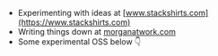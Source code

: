 - Experimenting with ideas at [www.stackshirts.com](https://www.stackshirts.com)
- Writing things down at [morganatwork.com](https://www.morganatwork.com)
- Some experimental OSS below 👇
